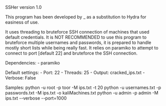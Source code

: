 SSHer version 1.0

This program has been developed by _ as a substitution to Hydra for easiness of use.

It uses threading to bruteforce SSH connection of machines that used default credentials. It is NOT RECOMMENDED to use this program to bruteforce multiple usernames and passwords, it is prepared to handle mostly short lists while being really fast.
It relies on paramiko to attempt to connect to port [default 22] and bruteforce the SSH connection.

Dependencies:
	- paramiko

Default settings:
	- Port: 22
	- Threads: 25
	- Output: cracked_ips.txt
	- Verbose: False

Samples:
	python -u root -p toor -M ips.txt -t 20
	python -u usernames.txt -p passwords.txt -M ips.txt -o kaliMachines.txt
	python -u admin -p admin -M ips.txt --verbose --port=1000


